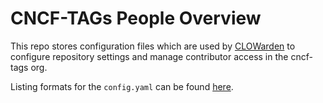 # CNCF-TAGs People Overview

This repo stores configuration files which are used by [CLOWarden](https://github.com/cncf/clowarden) to configure repository settings and manage contributor access in the cncf-tags org.

Listing formats for the `config.yaml` can be found [here](https://github.com/cncf/people#listing-formats).
